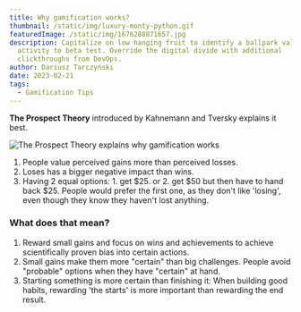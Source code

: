 ```yaml
---
title: Why gamification works?
thumbnail: /static/img/luxury-monty-python.gif
featuredImage: /static/img/1676288871657.jpg
description: Capitalize on low hanging fruit to identify a ballpark value added
  activity to beta test. Override the digital divide with additional
  clickthroughs from DevOps.
author: Dariusz Tarczyński
date: 2023-02-21
tags:
  - Gamification Tips
---
```

**The Prospect Theory** introduced by Kahnemann and Tversky explains it best.

![The Prospect Theory explains why gamification works](/static/img/1676288871657.jpg)

1. People value perceived gains more than perceived losses.
2. Loses has a bigger negative impact than wins.
3. Having 2 equal options: 1. get $25. or 2. get $50 but then have to hand back $25. People would prefer the first one, as they don't like 'losing', even though they know they haven't lost anything.

### What does that mean?

1. Reward small gains and focus on wins and achievements to achieve scientifically proven bias into certain actions.
2. Small gains make them more "certain" than big challenges. People avoid "probable" options when they have "certain" at hand.
3. Starting something is more certain than finishing it: When building good habits, rewarding 'the starts' is more important than rewarding the end result.